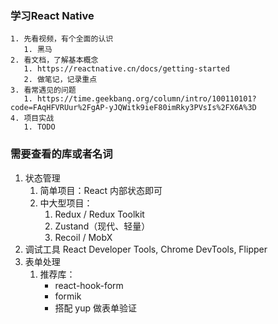 ### 学习React Native 
    1. 先看视频，有个全面的认识
       1. 黑马
    2. 看文档，了解基本概念
       1. https://reactnative.cn/docs/getting-started
       2. 做笔记，记录重点
    3. 看常遇见的问题
       1. https://time.geekbang.org/column/intro/100110101?code=FAqHFVRUur%2FgAP-yJQWitk9ieF80imRky3PVsIs%2FX6A%3D
    4. 项目实战
       1. TODO


### 需要查看的库或者名词
1. 状态管理 
   1. 简单项目：React 内部状态即可
   2. 中大型项目：
      1. Redux / Redux Toolkit
      2. Zustand（现代、轻量）
      3. Recoil / MobX
2. 调试工具	React Developer Tools, Chrome DevTools, Flipper
3. 表单处理 
   1. 推荐库：
      - react-hook-form 
      - formik 
      - 搭配 yup 做表单验证
